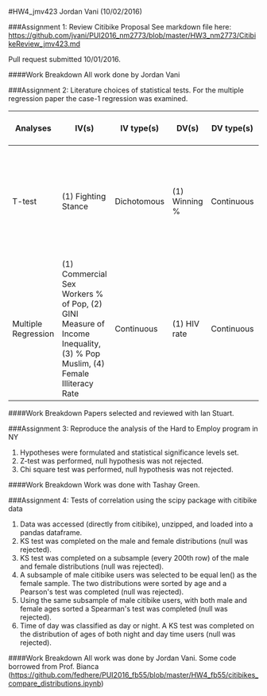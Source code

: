 #HW4_jmv423
Jordan Vani (10/02/2016)

###Assignment 1:  Review Citibike Proposal
See markdown file here: https://github.com/jvani/PUI2016_nm2773/blob/master/HW3_nm2773/CitibikeReview_jmv423.md

Pull request submitted 10/01/2016.

####Work Breakdown
All work done by Jordan Vani

###Assignment 2: Literature choices of statistical tests.
For the multiple regression paper the case-1 regression was examined.

 Analyses           | IV(s)                                                                                                                   | IV type(s)  | DV(s)         | DV type(s) | Control Var | Control Var Type | Question to be answered                                                                                                               | _H0_                                                                                                                                               | alpha         | link to paper 
--------------------|-------------------------------------------------------------------------------------------------------------------------|-------------|---------------|------------|-------------|------------------|---------------------------------------------------------------------------------------------------------------------------------------|----------------------------------------------------------------------------------------------------------------------------------------------------|---------------|-------------------------------------------------------------------------------------------------------------------------------------------------------------
T-test              | (1) Fighting Stance                                                                                                     | Dichotomous | (1) Winning % | Continuous | 0           | NA               | Is there a winning % advantage for left handed MMA fighters?                                                                          | Ho: Left handed fighters have a disadvantage or no difference in winning % compared to right handed fighters.                                      | alpha = 0.025 | [The Southpaw Advantage? - Lateral Preference in Mixed Martial Arts](http://journals.plos.org/plosone/article?id=10.1371/journal.pone.0079793)              
Multiple Regression | (1) Commercial Sex Workers % of Pop, (2) GINI Measure of Income Inequality, (3) % Pop Muslim, (4) Female Illiteracy Rate| Continuous  | (1) HIV rate  | Continuous | 0           | NA               | Is there a relationship the % of commercial sex workers in a pop, inequality, the % of Muslims, and female illiteracy with HIV rates? | Ho: There is no relationship between the % of commercial sex workers in a pop, inequality, the % of Muslims, and female illiteracy with HIV rates? | alpha = 0.05  | [Size Matters: The Number of Prostitutes and the Global HIV/AIDS Pandemic](http://journals.plos.org/plosone/article?id=10.1371/journal.pone.0000543) 

####Work Breakdown
Papers selected and reviewed with Ian Stuart.

###Assignment 3: Reproduce the analysis of the Hard to Employ program in NY
1. Hypotheses were formulated and statistical significance levels set.
2. Z-test was performed, null hypothesis was not rejected.
2. Chi square test was performed, null hypothesis was not rejected.

####Work Breakdown
Work was done with Tashay Green.

###Assignment 4: Tests of correlation using the scipy package with citibike data
1. Data was accessed (directly from citibike), unzipped, and loaded into a pandas dataframe. 
2. KS test was completed on the  male and female distributions (null was rejected).
3. KS test was completed on a subsample (every 200th row) of the male and female distributions (null was rejected).
4. A subsample of male citibike users was selected to be equal len() as the female sample.  The two distributions were sorted by age and a Pearson's test was completed (null was rejected).
5. Using the same subsample of male citibike users, with both male and female ages sorted a  Spearman's test was completed (null was rejected).
6. Time of day was classified as day or night. A KS test was completed on the distribution of ages  of both night and day time users (null was rejected).

####Work Breakdown
All work was done by Jordan Vani. Some  code borrowed from  Prof. Bianca (https://github.com/fedhere/PUI2016_fb55/blob/master/HW4_fb55/citibikes_compare_distributions.ipynb)
